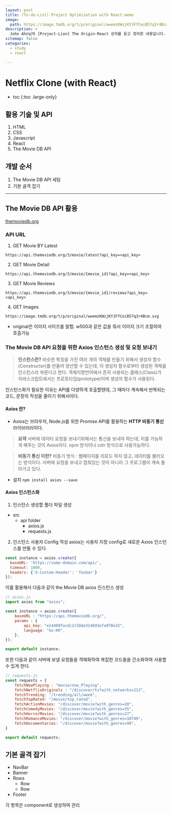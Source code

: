 ```yaml
---
layout: post
title: (To-do-List) Project Optimization with React.memo
image:
  path: https://image.tmdb.org/t/p/original/wwemzKWzjKYJFfCeiB57q3r4Bcm.svg
description: >
  John Ahn님의 [Project-Lion] The Origin-React 강의를 듣고 정리한 내용입니다.
sitemap: false
categories:
  - study
  - react

---
```

# Netflix Clone (with React)

* toc
{:toc .large-only}

## 활용 기술 및 API
1. HTML
2. CSS
3. Javascript
4. React
5. The Movie DB API

## 개발 순서
1. The Movie DB API 세팅
2. 기본 골격 잡기


---


## The Movie DB API 활용
[themoviedb.org](https://themoviedb.org)

### API URL

1. GET Movie BY Latest
```
https://api.themoviedb.org/3/movie/latest?api_key=<api_key>
```

2. GET Movie Detail
```
https://api.themoviedb.org/3/movie/{movie_id}?api_key=<api_key>

```

3. GET Movie Reviews
```
https://api.themoviedb.org/3/movie/{movie_id}/reviews?api_key=<api_key>
```

4. GET Images
```
https://image.tmdb.org/t/p/original/wwemzKWzjKYJFfCeiB57q3r4Bcm.svg
```
* original은 이미지 사이즈를 말함. w500과 같은 값을 줘서 이미지 크기 조절하여 호출가능


### The Movie DB API 요청을 위한 Axios 인스턴스 생성 및 요청 보내기

> **인스턴스란?**
비슷한 특징을 가진 여러 개의 객체를 만들기 위해서 생성자 함수(Constructor)를 만들어 양산할 수 있는데, 이 생성자 함수로부터 생성된 객체를 인스턴스라 부른다고 한다. 객체지향언어에서 흔히 사용되는 클래스(Class)가 자바스크립트에서는 프로토타입(prototype)이며 생성자 함수가 사용된다.

인스턴스화가 필요한 이유는 API를 다양하게 호출할텐데, 그 때마다 계속해서 반복되는 코드, 문장의 작성을 줄이기 위해서이다.

#### Axios 란?
* Axios는 브라우저, Node.js를 위한 Promise API를 활용하는 **HTTP 비동기 통신** 라이브러리이다.

> **요약**
서버에 데이터 요청을 보내기위해서는 통신을 보내야 하는데, 이를 가능하게 해주는 것이 Axios이다.
npm 방식이나 cdn 방식으로 사용가능하다.

> **비동기 통신 이란?**
비동기 방식 : 웹페이지를 리로드 하지 않고, 데이터를 불러오는 방식이다. 서버에 요청을 보내고 멈춰있는 것이 아니라 그 프로그램이 계속 돌아가고 있다.

* 설치
`npm install axios --save`

#### Axios 인스턴스화

1. 인스턴스 생성할 폴더 파일 생성
* src
  * api folder
    * axios.js
    * requests.js

2. 인스턴스 사용자 Config 작성
axios는 사용자 지정 config로 새로운 Axios 인스턴스를 만들 수 있다.

```javascript
const instance = axios.create({
  baseURL: 'https://some-domain.com/api/',
  timeout: 1000,
  headers: {'X-Custom-Header': 'foobar'}
});
```

이를 활용해서 다음과 같이 the Movie DB axios 인스턴스 생성

```javascript
// axios.js
import axios from "axios";

const instance = axios.create({
    baseURL : "https://api.themoviedb.org/",
    params : {
        api_key: "e14409facdc2c58de314693efe970e32",
        language: "ko-KR",
    },
});

export default instance;
```

또한 다음과 같이 서버에 보낼 요청들을 객체화하여 복잡한 코드들을 간소화하여 사용할 수 있게 한다.

```javascript
// requests.js
const requests = {
    fetchNowPlaying : "movie/now_Playing",
    fetchNetflixOriginals : "/discover/tv?with_networks=213",
    fetchTrending: "/trending/all/week",
    fetchTopRated: "/movie/top_rated",
    fetchActionMovies: "/discover/movie?with_genres=28",
    fetchComedyMovies: "/discover/movie?with_genres=35",
    fetchHorrorMovies: "/discover/movie?with_genres=27",
    fetchRomanceMovies: "/discover/movie?with_genres=10749",
    fetchDocumentaries: "/discover/movie?with_genres=99",
}

export default requests;
```

## 기본 골격 잡기
* NavBar
* Banner
* Rows
  * Row
  * Row
* Footer

각 항목은 component로 생성하여 관리
